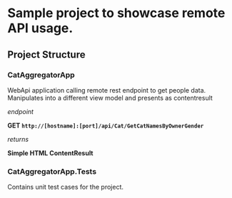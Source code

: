 # Sample project to showcase remote API usage.

## Project Structure

### CatAggregatorApp

WebApi application calling remote rest endpoint to get people data.
Manipulates into a different view model and presents as contentresult

*endpoint*

**GET
`http://[hostname]:[port]/api/Cat/GetCatNamesByOwnerGender`**

*returns*

**Simple HTML ContentResult**

### CatAggregatorApp.Tests

Contains unit test cases for the project.